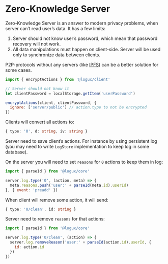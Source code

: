 # Zero-Knowledge Server

Zero-Knowledge Server is an answer to modern privacy problems, when server can’t read user’s data. It has a few limits:

1. Server should not know user’s password, which mean that password recovery will not work.
2. All data manipulations must happen on client-side. Server will be used only to synchronize data between clients.

P2P-protocols without any servers (like [IPFS](https://ipfs.tech)) can be a better solution for some cases.

```js
import { encryptActions } from '@logux/client'

// Server should not know it
let clientPassword = localStorage.getItem('userPassword')

encryptActions(client, clientPassword, {
  ignore: ['server/public'] // action.type to not be encrypted
})
```

Clients will convert all actions to:

```ts
{ type: '0', d: string, iv: string }
```

Server need to save client’s actions. For instance by using persistent log (you may need to write `LogStore` implementation to keep log in some database).

On the server you will need to set `reasons` for `0` actions to keep them in log:

```js
import { parseId } from '@logux/core'

server.log.type('0', (action, meta) => {
  meta.reasons.push('user:' + parseId(meta.id).userId)
}, { event: 'preadd' })
```

When client will remove some action, it will send:

```ts
{ type: '0/clean', id: string }
```

Server need to remove `reasons` for that actions:

```js
import { parseId } from '@logux/core'

server.log.type('0/clean', (action) => {
  server.log.removeReason('user:' + parseId(action.id).userId, {
    id: action.id
  })
})
```
